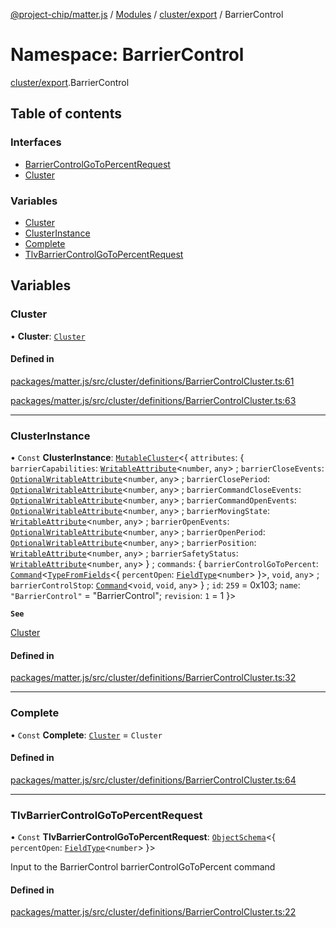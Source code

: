 [@project-chip/matter.js](../README.md) / [Modules](../modules.md) / [cluster/export](cluster_export.md) / BarrierControl

# Namespace: BarrierControl

[cluster/export](cluster_export.md).BarrierControl

## Table of contents

### Interfaces

- [BarrierControlGoToPercentRequest](../interfaces/cluster_export.BarrierControl.BarrierControlGoToPercentRequest.md)
- [Cluster](../interfaces/cluster_export.BarrierControl.Cluster.md)

### Variables

- [Cluster](cluster_export.BarrierControl.md#cluster)
- [ClusterInstance](cluster_export.BarrierControl.md#clusterinstance)
- [Complete](cluster_export.BarrierControl.md#complete)
- [TlvBarrierControlGoToPercentRequest](cluster_export.BarrierControl.md#tlvbarriercontrolgotopercentrequest)

## Variables

### Cluster

• **Cluster**: [`Cluster`](../interfaces/cluster_export.BarrierControl.Cluster.md)

#### Defined in

[packages/matter.js/src/cluster/definitions/BarrierControlCluster.ts:61](https://github.com/project-chip/matter.js/blob/2d9f2165d2672864fda3496a6d0d5f93597f82c6/packages/matter.js/src/cluster/definitions/BarrierControlCluster.ts#L61)

[packages/matter.js/src/cluster/definitions/BarrierControlCluster.ts:63](https://github.com/project-chip/matter.js/blob/2d9f2165d2672864fda3496a6d0d5f93597f82c6/packages/matter.js/src/cluster/definitions/BarrierControlCluster.ts#L63)

___

### ClusterInstance

• `Const` **ClusterInstance**: [`MutableCluster`](../interfaces/cluster_export.MutableCluster-1.md)\<\{ `attributes`: \{ `barrierCapabilities`: [`WritableAttribute`](../interfaces/cluster_export.WritableAttribute.md)\<`number`, `any`\> ; `barrierCloseEvents`: [`OptionalWritableAttribute`](../interfaces/cluster_export.OptionalWritableAttribute.md)\<`number`, `any`\> ; `barrierClosePeriod`: [`OptionalWritableAttribute`](../interfaces/cluster_export.OptionalWritableAttribute.md)\<`number`, `any`\> ; `barrierCommandCloseEvents`: [`OptionalWritableAttribute`](../interfaces/cluster_export.OptionalWritableAttribute.md)\<`number`, `any`\> ; `barrierCommandOpenEvents`: [`OptionalWritableAttribute`](../interfaces/cluster_export.OptionalWritableAttribute.md)\<`number`, `any`\> ; `barrierMovingState`: [`WritableAttribute`](../interfaces/cluster_export.WritableAttribute.md)\<`number`, `any`\> ; `barrierOpenEvents`: [`OptionalWritableAttribute`](../interfaces/cluster_export.OptionalWritableAttribute.md)\<`number`, `any`\> ; `barrierOpenPeriod`: [`OptionalWritableAttribute`](../interfaces/cluster_export.OptionalWritableAttribute.md)\<`number`, `any`\> ; `barrierPosition`: [`WritableAttribute`](../interfaces/cluster_export.WritableAttribute.md)\<`number`, `any`\> ; `barrierSafetyStatus`: [`WritableAttribute`](../interfaces/cluster_export.WritableAttribute.md)\<`number`, `any`\>  } ; `commands`: \{ `barrierControlGoToPercent`: [`Command`](../interfaces/cluster_export.Command.md)\<[`TypeFromFields`](tlv_export.md#typefromfields)\<\{ `percentOpen`: [`FieldType`](../interfaces/tlv_export.FieldType.md)\<`number`\>  }\>, `void`, `any`\> ; `barrierControlStop`: [`Command`](../interfaces/cluster_export.Command.md)\<`void`, `void`, `any`\>  } ; `id`: ``259`` = 0x103; `name`: ``"BarrierControl"`` = "BarrierControl"; `revision`: ``1`` = 1 }\>

**`See`**

[Cluster](cluster_export.BarrierControl.md#cluster)

#### Defined in

[packages/matter.js/src/cluster/definitions/BarrierControlCluster.ts:32](https://github.com/project-chip/matter.js/blob/2d9f2165d2672864fda3496a6d0d5f93597f82c6/packages/matter.js/src/cluster/definitions/BarrierControlCluster.ts#L32)

___

### Complete

• `Const` **Complete**: [`Cluster`](../interfaces/cluster_export.BarrierControl.Cluster.md) = `Cluster`

#### Defined in

[packages/matter.js/src/cluster/definitions/BarrierControlCluster.ts:64](https://github.com/project-chip/matter.js/blob/2d9f2165d2672864fda3496a6d0d5f93597f82c6/packages/matter.js/src/cluster/definitions/BarrierControlCluster.ts#L64)

___

### TlvBarrierControlGoToPercentRequest

• `Const` **TlvBarrierControlGoToPercentRequest**: [`ObjectSchema`](../classes/tlv_export.ObjectSchema.md)\<\{ `percentOpen`: [`FieldType`](../interfaces/tlv_export.FieldType.md)\<`number`\>  }\>

Input to the BarrierControl barrierControlGoToPercent command

#### Defined in

[packages/matter.js/src/cluster/definitions/BarrierControlCluster.ts:22](https://github.com/project-chip/matter.js/blob/2d9f2165d2672864fda3496a6d0d5f93597f82c6/packages/matter.js/src/cluster/definitions/BarrierControlCluster.ts#L22)
